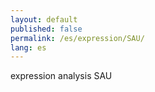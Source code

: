 ```yaml
---
layout: default
published: false
permalink: /es/expression/SAU/
lang: es
---
```


expression analysis SAU
